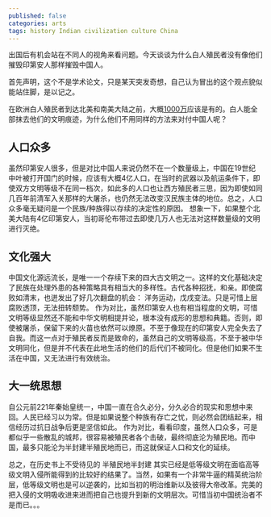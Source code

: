 ```yaml
---
published: false
categories: arts
tags: history Indian civilization culture China
---
```

出国后有机会站在不同人的视角来看问题。今天谈谈为什么白人殖民者没有像他们摧毁印第安人那样摧毁中国人。

首先声明，这个不是学术论文，只是某天突发奇想，自己认为冒出的这个观点貌似能站住脚，是以记之。

在欧洲白人殖民者到达北美和南美大陆之前，大概[1000万](1000万https://zh.wikipedia.org/wiki/%E7%BE%8E%E6%B4%B2%E5%8E%9F%E4%BD%8F%E6%B0%91)应该是有的。白人能全部抹去他们的文明痕迹，为什么他们不用同样的方法来对付中国人呢？

## 人口众多

虽然印第安人很多，但是对比中国人来说仍然不在一个数量级上，中国在19世纪中叶被打开国门的时候，应该有大概4亿人口，在当时的武器以及航运条件下，即使双方文明等级不在同一档次，如此多的人口也让西方殖民者三思，因为即使如同几百年前清军入关那样的大屠杀，也仍然无法改变汉民族主体的地位。总之，人口众多毫无疑问是一个民族/种族得以存续的决定性的原因。 想象一下，如果整个北美大陆有4亿印第安人，当初哥伦布带过去即使几万人也无法对这样数量级的文明进行灭绝。

## 文化强大

中国文化源远流长，是唯一一个存续下来的四大古文明之一。这样的文化基础决定了民族在处理外患的各种策略具有相当大的多样性。古代各种招抚，和亲。即使腐败如清末，也迸发出了好几次翻盘的机会： 洋务运动，戊戌变法。只是可惜上层腐败透顶，无法扭转颓势。 作为对比，虽然印第安人也有相当程度的文明，可惜文明等级显然还不能和中华文明相提并论，根本没有成形的思想和典籍。否则，即使被屠杀，保留下来的火苗也依然可以燎原。不至于像现在的印第安人完全失去了自我。而这一点对于殖民者反而是致命的，虽然自己的文明等级高，不至于被中华文明同化，但是并不代表在此地生活的他们的后代们不被同化。但是他们如果不生活在中国，又无法进行有效统治。

## 大一统思想

自公元前221年秦始皇统一，中国一直在合久必分，分久必合的现实和思想中来回。人民已经习以为常。但是如果说整个种族有存亡之忧，则必然会团结起来，相信经历过抗日战争后更是坚信如此。 作为对比，看看印度，虽然人口众多，可是都似乎一些散乱的城邦，很容易被殖民者各个击破，最终彻底沦为殖民地。而中国，最多只能沦为半封建半殖民地而已，而这就保证人口和文化的延续。

总之，在历史书上不受待见的 半殖民地半封建 其实已经是低等级文明在面临高等级文明入侵所能得到的比较好的结果了。当然，如果有一个非常牛逼的精英统治阶层，低等级文明也是可以逆袭的，比如当初的明治维新以及彼得大帝改革。完美的把入侵的文明吸收进来进而把自己也提升到新的文明层次。可惜当初中国统治者不是而已。。。
